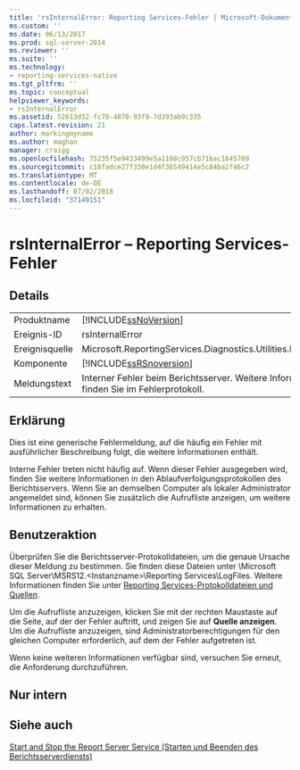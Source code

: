 ```yaml
---
title: 'rsInternalError: Reporting Services-Fehler | Microsoft-Dokumentation'
ms.custom: ''
ms.date: 06/13/2017
ms.prod: sql-server-2014
ms.reviewer: ''
ms.suite: ''
ms.technology:
- reporting-services-native
ms.tgt_pltfrm: ''
ms.topic: conceptual
helpviewer_keywords:
- rsInternalError
ms.assetid: 52613d52-fc78-4870-93f0-7d393ab9c335
caps.latest.revision: 21
author: markingmyname
ms.author: maghan
manager: craigg
ms.openlocfilehash: 75235f5e9433499e5a1188c957cb71bac1845709
ms.sourcegitcommit: c18fadce27f330e1d4f36549414e5c84ba2f46c2
ms.translationtype: MT
ms.contentlocale: de-DE
ms.lasthandoff: 07/02/2018
ms.locfileid: "37149151"
---
```

# <a name="rsinternalerror---reporting-services-error"></a>rsInternalError – Reporting Services-Fehler
    
## <a name="details"></a>Details  
  
|||  
|-|-|  
|Produktname|[!INCLUDE[ssNoVersion](../../includes/ssnoversion-md.md)]|  
|Ereignis-ID|rsInternalError|  
|Ereignisquelle|Microsoft.ReportingServices.Diagnostics.Utilities.ErrorStrings|  
|Komponente|[!INCLUDE[ssRSnoversion](../../includes/ssrsnoversion-md.md)]|  
|Meldungstext|Interner Fehler beim Berichtsserver. Weitere Informationen finden Sie im Fehlerprotokoll.|  
  
## <a name="explanation"></a>Erklärung  
 Dies ist eine generische Fehlermeldung, auf die häufig ein Fehler mit ausführlicher Beschreibung folgt, die weitere Informationen enthält.  
  
 Interne Fehler treten nicht häufig auf. Wenn dieser Fehler ausgegeben wird, finden Sie weitere Informationen in den Ablaufverfolgungsprotokollen des Berichtsservers. Wenn Sie an demselben Computer als lokaler Administrator angemeldet sind, können Sie zusätzlich die Aufrufliste anzeigen, um weitere Informationen zu erhalten.  
  
## <a name="user-action"></a>Benutzeraktion  
 Überprüfen Sie die Berichtsserver-Protokolldateien, um die genaue Ursache dieser Meldung zu bestimmen. Sie finden diese Dateien unter \Microsoft SQL Server\MSRS12.\<Instanzname>\Reporting Services\LogFiles. Weitere Informationen finden Sie unter [Reporting Services-Protokolldateien und Quellen](../report-server/reporting-services-log-files-and-sources.md).  
  
 Um die Aufrufliste anzuzeigen, klicken Sie mit der rechten Maustaste auf die Seite, auf der der Fehler auftritt, und zeigen Sie auf **Quelle anzeigen**. Um die Aufrufliste anzuzeigen, sind Administratorberechtigungen für den gleichen Computer erforderlich, auf dem der Fehler aufgetreten ist.  
  
 Wenn keine weiteren Informationen verfügbar sind, versuchen Sie erneut, die Anforderung durchzuführen.  
  
## <a name="internal-only"></a>Nur intern  
  
## <a name="see-also"></a>Siehe auch  
 [Start and Stop the Report Server Service (Starten und Beenden des Berichtsserverdiensts)](../report-server/start-and-stop-the-report-server-service.md)  
  
  
